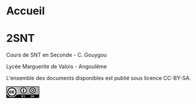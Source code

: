 # Accueil

# 2SNT
Cours de SNT en Seconde - C. Gouygou

Lycée Marguerite de Valois - Angoulême

L'ensemble des documents disponibles est publié sous licence CC-BY-SA.

![](ccbysa.png)